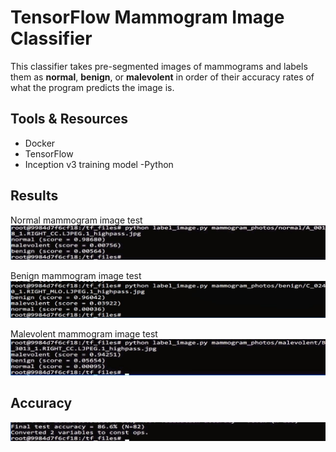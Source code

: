 # TensorFlow Mammogram Image Classifier

This classifier takes pre-segmented images of mammograms and labels them as **normal**, **benign**, or **malevolent** in order of their accuracy rates of what the program predicts the image is.

## Tools & Resources
- Docker
- TensorFlow
- Inception v3 training model
-Python

## Results
Normal mammogram image test
![Normal Test](/results/normal.png)

Benign mammogram image test
![Benign Test](/results/benign.png)

Malevolent mammogram image test
![Malevolent Test](/results/malevolent.png)

## Accuracy
![Final Test](/results/final.png)